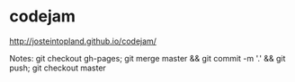 # codejam

http://josteintopland.github.io/codejam/

Notes:
git checkout gh-pages; git merge master && git commit -m '.' && git push; git checkout master
